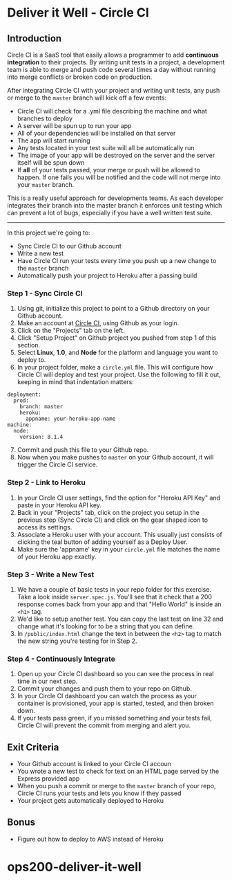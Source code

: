# Deliver it Well - Circle CI

## Introduction

Circle CI is a SaaS tool that easily allows a programmer to add **continuous integration** to their projects. By writing unit tests in a project, a development team is able to merge and push code several times a day without running into merge conflicts or broken code on production.

After integrating Circle CI with your project and writing unit tests, any push or merge to the `master` branch will kick off a few events:

- Circle CI will check for a .yml file describing the machine and what branches to deploy
- A server will be spun up to run your app
- All of your dependencies will be installed on that server
- The app will start running
- Any tests located in your test suite will all be automatically run
- The image of your app will be destroyed on the server and the server itself will be spun down
- If **all** of your tests passed, your merge or push will be allowed to happen. If one fails you will be notified and the code will not merge into your `master` branch.

This is a really useful approach for developments teams. As each developer integrates their branch into the master branch it enforces unit testing which can prevent a lot of bugs, especially if you have a well written test suite.

----

In this project we're going to:
 - Sync Circle CI to our Github account
 - Write a new test
 - Have Circle CI run your tests every time you push up a new change to the `master` branch
 - Automatically push your project to Heroku after a passing build


### Step 1 - Sync Circle CI
1. Using git, initialize this project to point to a Github directory on your Github account.
2. Make an account at [Circle CI](https://circleci.com), using Github as your login.
3. Click on the "Projects" tab on the left.
4. Click "Setup Project" on Github project you pushed from step 1 of this section.
5. Select **Linux**, **1.0**, and **Node** for the platform and language you want to deploy to.
6. In your project folder, make a `circle.yml` file. This will configure how Circle CI will deploy and test your project. Use the following to fill it out, keeping in mind that indentation matters:
```
deployment:
  prod:
    branch: master
    heroku:
      appname: your-heroku-app-name
machine:
  node:
    version: 8.1.4
```


7. Commit and push this file to your Github repo.
8. Now when you make pushes to `master` on your Github account, it will trigger the Circle CI service.

### Step 2 - Link to Heroku
1. In your Circle CI user settings, find the option for "Heroku API Key" and paste in your Heroku API key.
2. Back in your "Projects" tab, click on the project you setup in the previous step (Sync Circle CI) and click on the gear shaped icon to access its settings.
3. Associate a Heroku user with your account. This usually just consists of clicking the teal button of adding yourself as a Deploy User.
4. Make sure the 'appname' key in your `circle.yml` file matches the name of your Heroku app exactly.

### Step 3 - Write a New Test
1. We have a couple of basic tests in your repo folder for this exercise. Take a look inside `server.spec.js`. You'll see that it check that a 200 response comes back from your app and that "Hello World" is inside an `<h1>` tag.
2. We'd like to setup another test. You can copy the last test on line 32 and change what it's looking for to be a string that you can define.
3. In `/public/index.html` change the text in between the `<h2>` tag to match the new string you're testing for in Step 2.

### Step 4 - Continuously Integrate
1. Open up your Circle CI dashboard so you can see the process in real time in our next step.
2. Commit your changes and push them to your repo on Github.
3. In your Circle CI dashboard you can watch the process as your container is provisioned, your app is started, tested, and then broken down.
4. If your tests pass green, if you missed something and your tests fail, Circle CI will prevent the commit from merging and alert you.

## Exit Criteria
- Your Github account is linked to your Circle CI accoun
- You wrote a new test to check for text on an HTML page served by the Express provided app
- When you push a commit or merge to the `master` branch of your repo, Circle CI runs your tests and lets you know if they passed
- Your project gets automatically deployed to Heroku

## Bonus
- Figure out how to deploy to AWS instead of Heroku
# ops200-deliver-it-well
